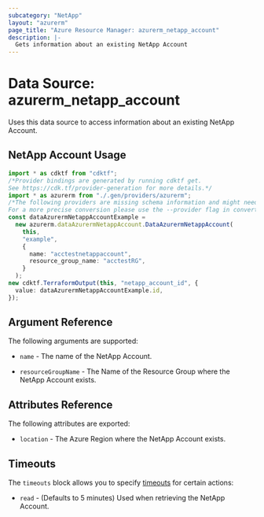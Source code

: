 ```yaml
---
subcategory: "NetApp"
layout: "azurerm"
page_title: "Azure Resource Manager: azurerm_netapp_account"
description: |-
  Gets information about an existing NetApp Account
---
```


# Data Source: azurerm\_netapp\_account

Uses this data source to access information about an existing NetApp Account.

## NetApp Account Usage

```typescript
import * as cdktf from "cdktf";
/*Provider bindings are generated by running cdktf get.
See https://cdk.tf/provider-generation for more details.*/
import * as azurerm from "./.gen/providers/azurerm";
/*The following providers are missing schema information and might need manual adjustments to synthesize correctly: azurerm.
For a more precise conversion please use the --provider flag in convert.*/
const dataAzurermNetappAccountExample =
  new azurerm.dataAzurermNetappAccount.DataAzurermNetappAccount(
    this,
    "example",
    {
      name: "acctestnetappaccount",
      resource_group_name: "acctestRG",
    }
  );
new cdktf.TerraformOutput(this, "netapp_account_id", {
  value: dataAzurermNetappAccountExample.id,
});

```

## Argument Reference

The following arguments are supported:

*   `name` - The name of the NetApp Account.

*   `resourceGroupName` - The Name of the Resource Group where the NetApp Account exists.

## Attributes Reference

The following attributes are exported:

* `location` - The Azure Region where the NetApp Account exists.

## Timeouts

The `timeouts` block allows you to specify [timeouts](https://www.terraform.io/language/resources/syntax#operation-timeouts) for certain actions:

* `read` - (Defaults to 5 minutes) Used when retrieving the NetApp Account.
